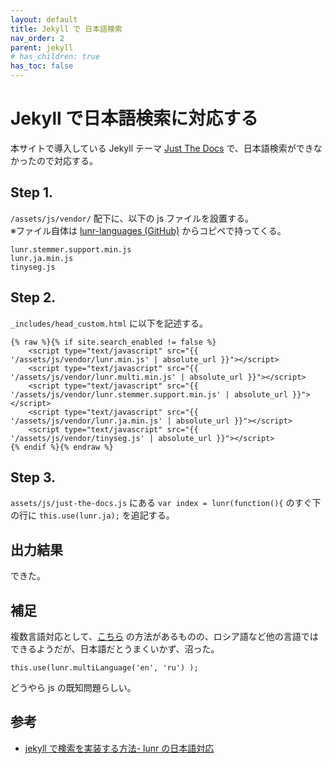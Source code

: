 ```yaml
---
layout: default
title: Jekyll で 日本語検索
nav_order: 2
parent: jekyll
# has_children: true
has_toc: false
---
```


# Jekyll で日本語検索に対応する

本サイトで導入している Jekyll テーマ [Just The Docs](https://github.com/just-the-docs/just-the-docs) で、日本語検索ができなかったので対応する。

## Step 1.
`/assets/js/vendor/` 配下に、以下の js ファイルを設置する。<br>
※ファイル自体は [lunr-languages (GitHub)](https://github.com/MihaiValentin/lunr-languages) からコピペで持ってくる。
```
lunr.stemmer.support.min.js
lunr.ja.min.js
tinyseg.js
```

## Step 2.
`_includes/head_custom.html` に以下を記述する。
```
{% raw %}{% if site.search_enabled != false %}
    <script type="text/javascript" src="{{ '/assets/js/vendor/lunr.min.js' | absolute_url }}"></script>
    <script type="text/javascript" src="{{ '/assets/js/vendor/lunr.multi.min.js' | absolute_url }}"></script>
    <script type="text/javascript" src="{{ '/assets/js/vendor/lunr.stemmer.support.min.js' | absolute_url }}"></script>
    <script type="text/javascript" src="{{ '/assets/js/vendor/lunr.ja.min.js' | absolute_url }}"></script>
    <script type="text/javascript" src="{{ '/assets/js/vendor/tinyseg.js' | absolute_url }}"></script>
{% endif %}{% endraw %}
```
<!-- {: .note}
{% raw %}<script>{% endraw %}タグの読み込み順序注意！ -->

## Step 3.
`assets/js/just-the-docs.js` にある `var index = lunr(function(){` のすぐ下の行に `this.use(lunr.ja);` を追記する。
<!-- 以下のような感じで：
``` 
      var index = lunr(function(){
        
        this.use(lunr.ja); // これを追加
        
        this.ref('id');
        this.field('title', { boost: 200 });
        this.field('content', { boost: 2 });
        {%- if site.search.rel_url != false %}
        this.field('relUrl');
``` -->

## 出力結果
できた。
<!-- ![result image](/assets/images/ja-search-results.png) -->


## 補足
複数言語対応として、[こちら](https://github.com/just-the-docs/just-the-docs/issues/59#issuecomment-1807080785) の方法があるものの、ロシア語など他の言語ではできるようだが、日本語だとうまくいかず、沼った。
```
this.use(lunr.multiLanguage('en', 'ru') );
```
どうやら js の既知問題らしい。

## 参考
+ [jekyll で検索を実装する方法- lunr の日本語対応](https://blog.tamesuu.com/2018/07/21/56/)
